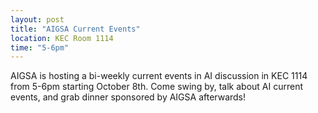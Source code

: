 ```yaml
---
layout: post
title: "AIGSA Current Events"
location: KEC Room 1114
time: "5-6pm"
---
```


AIGSA is hosting a bi-weekly current events in AI discussion in KEC 1114 from 5-6pm starting October 8th. Come swing by, talk about AI current events, and grab dinner sponsored by AIGSA afterwards!